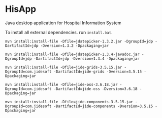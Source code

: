 # HisApp
Java desktop application for Hospital Information System

To install all external dependencies. run `install.bat`.

`mvn install:install-file -Dfile=jdatepicker-1.3.2.jar -DgroupId=jdp -DartifactId=jdp -Dversion=1.3.2 -Dpackaging=jar`

`mvn install:install-file -Dfile=jdatepicker-1.3.4-javadoc.jar -DgroupId=jdp -DartifactId=jdp -Dversion=1.3.4 -Dpackaging=jar`

`mvn install:install-file -Dfile=jide-grids-3.5.15.jar -DgroupId=com.jidesoft -DartifactId=jide-grids -Dversion=3.5.15 -Dpackaging=jar`

`mvn install:install-file -Dfile=jide-oss-3.6.18.jar -DgroupId=com.jidesoft -DartifactId=jide-oss -Dversion=3.6.18 -Dpackaging=jar`

`mvn install:install-file -Dfile=jide-components-3.5.15.jar -DgroupId=com.jidesoft -DartifactId=jide-components -Dversion=3.5.15 -Dpackaging=jar`

